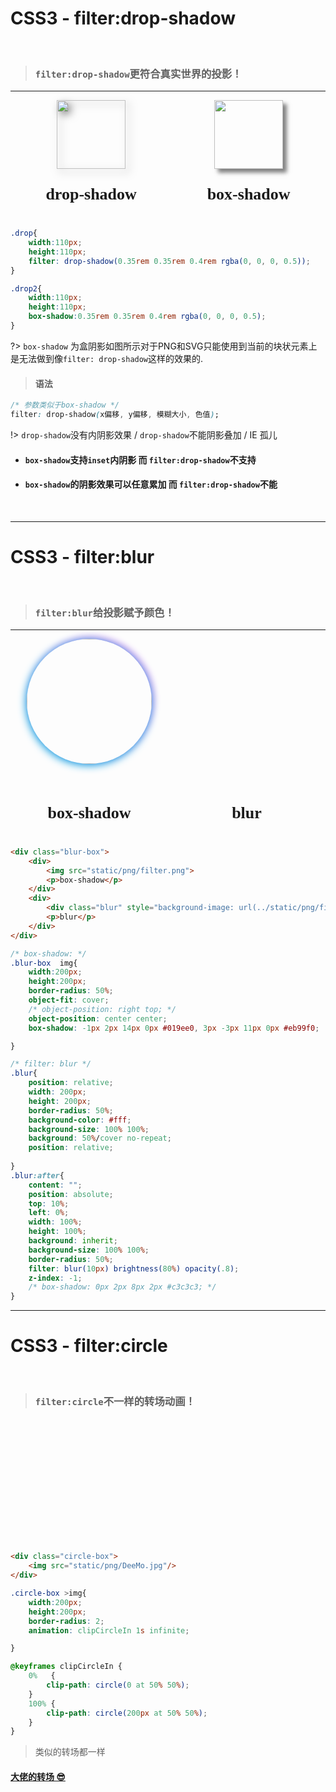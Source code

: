 # CSS3 - filter:drop-shadow

<br>

> ### `filter:drop-shadow`更符合真实世界的投影！
<hr>

<div class="drop-flex">
    <div>
        <img class="drop" src="static/png/joker.png">
        <p>drop-shadow</p>
    </div>
    <div>
        <img class="drop2" src="static/png/joker.png">
        <p>box-shadow</p>
    </div>
</div>


```css
.drop{
    width:110px;
    height:110px;
    filter: drop-shadow(0.35rem 0.35rem 0.4rem rgba(0, 0, 0, 0.5));
}
```

```css
.drop2{
    width:110px;
    height:110px;
    box-shadow:0.35rem 0.35rem 0.4rem rgba(0, 0, 0, 0.5);
}
```

?> `box-shadow` 为盒阴影如图所示对于PNG和SVG只能使用到当前的块状元素上是无法做到像`filter: drop-shadow`这样的效果的.

> #### 语法

```css
/* 参数类似于box-shadow */
filter: drop-shadow(x偏移, y偏移, 模糊大小, 色值);
```

!>  `drop-shadow`没有内阴影效果 / `drop-shadow`不能阴影叠加 / IE 孤儿

* #### `box-shadow`支持`inset`内阴影 而 `filter:drop-shadow`不支持

* #### `box-shadow`的阴影效果可以任意累加 而 `filter:drop-shadow`不能

<br>

<hr>

# CSS3 - filter:blur

<br>

> ### `filter:blur`给投影赋予颜色！

<hr>

<div class="blur-box">
    <div>
        <img src="static/png/filter.png">
        <p>box-shadow</p>
    </div>
    <div>
        <div class="blur" style="background-image: url(static/png/filter.png)"></div>
        <p>blur</p>
    </div>
</div>

```HTML
<div class="blur-box">
    <div>
        <img src="static/png/filter.png">
        <p>box-shadow</p>
    </div>
    <div>
        <div class="blur" style="background-image: url(../static/png/filter.png)"></div>
        <p>blur</p>
    </div>
</div>
```

```css
/* box-shadow: */
.blur-box  img{
    width:200px;
    height:200px;
    border-radius: 50%;
    object-fit: cover;
    /* object-position: right top; */
    object-position: center center;
    box-shadow: -1px 2px 14px 0px #019ee0, 3px -3px 11px 0px #eb99f0;

}

/* filter: blur */
.blur{
    position: relative;
    width: 200px;
    height: 200px;
    border-radius: 50%;
    background-color: #fff;
    background-size: 100% 100%;
    background: 50%/cover no-repeat;
    position: relative;
    
}
.blur:after{
    content: "";
    position: absolute;
    top: 10%;
    left: 0%;
    width: 100%;
    height: 100%;
    background: inherit;
    background-size: 100% 100%;
    border-radius: 50%;
    filter: blur(10px) brightness(80%) opacity(.8);
    z-index: -1;
    /* box-shadow: 0px 2px 8px 2px #c3c3c3; */
}
```

<hr>

# CSS3 - filter:circle

<br>

> ### `filter:circle`不一样的转场动画！

<div class="circle-box">
    <img src="static/png/DeeMo.jpg"/>
</div>


```HTML
<div class="circle-box">
    <img src="static/png/DeeMo.jpg"/>
</div>
```

```css
.circle-box >img{
    width:200px;
    height:200px;
    border-radius: 2;
    animation: clipCircleIn 1s infinite;

}

@keyframes clipCircleIn {
    0%   {
        clip-path: circle(0 at 50% 50%);
    }
    100% {
        clip-path: circle(200px at 50% 50%);
    }    
}
```
> 类似的转场都一样

#### [大佬的转场 😎](https://www.zhangxinxu.com/wordpress/2019/05/css-transfer-animation/?shrink=1)

<style>
/* @import url('static/css/code.css'); */
.drop-flex{
    display:flex;
    justify-content: space-around;
    align-items: center;
}
.drop-flex>div{
    display:flex;
    flex-direction:column;
    align-items: center;
}
.drop-flex>div p{
    font-size:26px;
    font-weight:600;
    font-family: CooperBlaOutConD;
}

.drop{
    width:110px;
    height:110px;
    filter: drop-shadow(0.35rem 0.35rem 0.4rem rgba(0, 0, 0, 0.5));
}
.drop2{
    width:110px;
    height:110px;
    box-shadow:0.35rem 0.35rem 0.4rem rgba(0, 0, 0, 0.5);
}
.blur-box{
    display:flex;
    justify-content: space-around;
    align-items: center;
    /* overflow-x: scroll; */
}
.blur-box>div{
    display:flex;
    flex-direction:column;
    align-items: center;
}
.blur-box p{
    font-size:26px;
    font-weight:600;
    font-family: CooperBlaOutConD;
    margin-top:4rem;
}
.blur-box  img{
    width:200px;
    height:200px;
    border-radius: 50%;
    object-fit: cover;
    /* object-position: right top; */
    object-position: center center;
    box-shadow: -1px 2px 14px 0px #019ee0, 3px -3px 11px 0px #eb99f0;

}

.blur{
    position: relative;
    width: 200px;
    height: 200px;
    border-radius: 50%;
    background-color: #fff;
    background-size: 100% 100%;
    background: 50%/cover no-repeat;
    position: relative;
    
}
.blur:after{
    content: "";
    position: absolute;
    top: 10%;
    left: 0%;
    width: 100%;
    height: 100%;
    background: inherit;
    background-size: 100% 100%;
    border-radius: 50%;
    filter: blur(10px) brightness(80%) opacity(.8);
    z-index: -1;
    /* box-shadow: 0px 2px 8px 2px #c3c3c3; */
}
.circle-box >img{
    width:200px;
    height:200px;
    border-radius: 2;
    animation: clipCircleIn 1s infinite;
}

@keyframes clipCircleIn {
    0%   {
        clip-path: circle(0 at 50% 50%);
    }
    100% {
        clip-path: circle(200px at 50% 50%);
    }
}
</style>